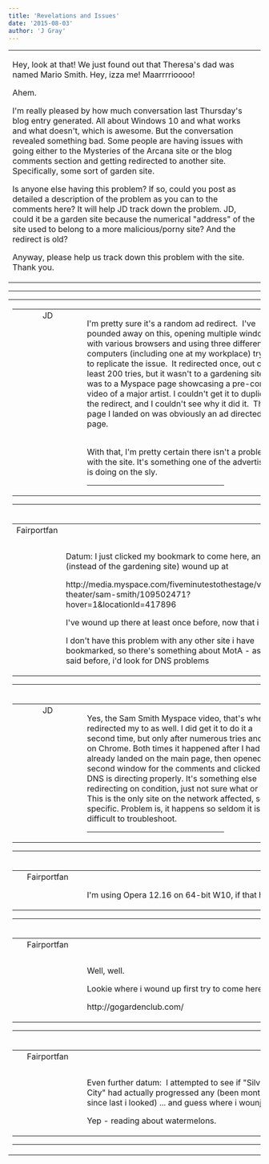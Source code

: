 ```yaml
---
title: 'Revelations and Issues'
date: '2015-08-03'
author: 'J Gray'
---
```


<div>
<!-- Main content here -->
<table border="0" class="post"><tbody><tr><td>
   
   <div class="post_body">
       <p>Hey, look at that! We just found out that Theresa's dad was named Mario Smith. Hey, izza me! Maarrrrioooo!</p><p>Ahem.</p><p>I'm really pleased by how much conversation last Thursday's blog entry generated. All about Windows 10 and what works and what doesn't, which is awesome. But the conversation revealed something bad. Some people are having issues with going either to the Mysteries of the Arcana site or the blog comments section and getting redirected to another site. Specifically, some sort of garden site.</p><p>Is anyone else having this problem? If so, could you post as detailed a description of the problem as you can to the comments here? It will help JD track down the problem. JD, could it be a garden site because the numerical "address" of the site used to belong to a more malicious/porny site? And the redirect is old?</p><p>Anyway, please help us track down this problem with the site. Thank you.</p>
   </div>
   </td></tr>
   </tbody></table><hr><table style="width:100%; border:0;" class="comment_table"><tbody><tr><td width="100%"><a name=""> </a><div style="width:100%;" class="comment"><table border="0" width="100%"><tbody><tr><td align="center" valign="top" width="125">
<span class="comment_title"><center>JD</center><a name="2099">&nbsp;</a></span><br>
<center><img src="http://www.dragonpowered.com/pics/ghats.jpg" border="0" alt=""></center>
</td>
<td valign="top">


<p class="comment_text"> </p><p class="comment_text">I'm pretty sure it's a random ad redirect. &nbsp;I've pounded away on this, opening multiple windows with various browsers and using three different computers (including one at my workplace) trying to replicate the issue. &nbsp;It redirected once, out of at least 200 tries, but it wasn't to a gardening site, it was to a Myspace page showcasing a pre-concert video of a major artist. I couldn't get it to duplicate the redirect, and I couldn't see why it did it. &nbsp;The page I landed on was obviously an ad directed page.</p><div><br></div><div>With that, I'm pretty certain there isn't a problem with the site. It's something one of the advertisers is doing on the sly.</div>
 <hr width="70%">

</td></tr></tbody></table>
<hr></div></td></tr><tr><td width="100%"><a name=""> </a><div style="width:100%;" class="comment"><table border="0" width="100%"><tbody><tr><td align="center" valign="top" width="125">
<span class="comment_title"><center>Fairportfan<br></center><a name="2100">&nbsp;</a></span><br>
<center><img src="https://www.gravatar.com/avatar.php?gravatar_id=640ecee85efb1da2817ecf0e4fea165e&amp;default=http%3A%2F%2Fmysteriesofthearcana.com%2Ftemplates%2Fmain%2Fimages%2Favatar.gif&amp;size=80&amp;rating=g" border="0" alt=""></center>
</td>
<td valign="top">


<p class="comment_text"> </p><p class="comment_text"><br> </p><p>Datum: I just clicked my bookmark to come here, and (instead of the gardening site) wound up at </p><p>http://media.myspace.com/fiveminutestothestage/video-theater/sam-smith/109502471?hover=1&amp;locationId=417896</p><p>I've wound up there at least once before, now that i think.</p><p>I don't have this problem with any other site i have bookmarked, so there's something about MotA - as i said before, i'd look for DNS problems</p>
 

</td></tr></tbody></table>
<hr></div></td></tr><tr><td width="100%"><a name=""> </a><div style="width:100%;" class="comment"><table border="0" width="100%"><tbody><tr><td align="center" valign="top" width="125">
<span class="comment_title"><center>JD</center><a name="2101">&nbsp;</a></span><br>
<center><img src="http://www.dragonpowered.com/pics/ghats.jpg" border="0" alt=""></center>
</td>
<td valign="top">


<p class="comment_text"> </p><p class="comment_text">Yes, the Sam Smith Myspace video, that's where it redirected my to as well. I did get it to do it a second time, but only after numerous tries and only on Chrome. Both times it happened after I had already landed on the main page, then opened a second window for the comments and clicked to it. DNS is directing properly. It's something else redirecting on condition, just not sure what or how.&nbsp; This is the only site on the network affected, so it's specific. Problem is, it happens so seldom it is difficult to troubleshoot.<br></p>
 <hr width="70%">

</td></tr></tbody></table>
<hr></div></td></tr><tr><td width="100%"><a name=""> </a><div style="width:100%;" class="comment"><table border="0" width="100%"><tbody><tr><td align="center" valign="top" width="125">
<span class="comment_title"><center>Fairportfan<br></center><a name="2103">&nbsp;</a></span><br>
<center><img src="https://www.gravatar.com/avatar.php?gravatar_id=aa6f9d5ec211cb4180cd78f1bdcb0cb5&amp;default=http%3A%2F%2Fmysteriesofthearcana.com%2Ftemplates%2Fmain%2Fimages%2Favatar.gif&amp;size=80&amp;rating=g" border="0" alt=""></center>
</td>
<td valign="top">


<p class="comment_text"> </p><p class="comment_text"><br> I'm using Opera 12.16 on 64-bit W10, if that helps.</p>
 

</td></tr></tbody></table>
<hr></div></td></tr><tr><td width="100%"><a name=""> </a><div style="width:100%;" class="comment"><table border="0" width="100%"><tbody><tr><td align="center" valign="top" width="125">
<span class="comment_title"><center>Fairportfan<br></center><a name="2104">&nbsp;</a></span><br>
<center><img src="https://www.gravatar.com/avatar.php?gravatar_id=aa6f9d5ec211cb4180cd78f1bdcb0cb5&amp;default=http%3A%2F%2Fmysteriesofthearcana.com%2Ftemplates%2Fmain%2Fimages%2Favatar.gif&amp;size=80&amp;rating=g" border="0" alt=""></center>
</td>
<td valign="top">


<p class="comment_text"> </p><p class="comment_text"><br> </p><p>Well, well.</p><p>Lookie where i wound up first try to come here!</p><p>http://gogardenclub.com/</p>
 

</td></tr></tbody></table>
<hr></div></td></tr><tr><td width="100%"><a name=""> </a><div style="width:100%;" class="comment"><table border="0" width="100%"><tbody><tr><td align="center" valign="top" width="125">
<span class="comment_title"><center>Fairportfan<br></center><a name="2105">&nbsp;</a></span><br>
<center><img src="https://www.gravatar.com/avatar.php?gravatar_id=e993a1f35e0339a50a7ec5148aaf81d4&amp;default=http%3A%2F%2Fmysteriesofthearcana.com%2Ftemplates%2Fmain%2Fimages%2Favatar.gif&amp;size=80&amp;rating=g" border="0" alt=""></center>
</td>
<td valign="top">


<p class="comment_text"> </p><p class="comment_text"><br> </p><p>Even further datum: &nbsp;I attempted to see if "Silver City" had actually progressed any (been months since last i looked) ... and guess where i wounjd up?</p><p>Yep - reading about watermelons.</p>
 

</td></tr></tbody></table>
<hr></div></td></tr></tbody></table>
<!-- End main content -->
              </div>
